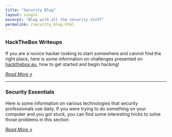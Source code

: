 ```yaml
---
title: "Security Blog"
layout: single
excerpt: "Blog with all the security stuff"
permalink: /security_blog.html
---
```

<div class="newpost mb-4">
  <h3>HackTheBox Writeups</h3>

  <section class="summary py-2">
    <p>If you are a novice hacker looking to start somewhere and cannot find the right place, here is some information on challenges presented on <a href="https://www.hackthebox.eu/">hackthebox.eu</a>, how to get started and begin hacking!</p>
    <p class="d-flex"><span class="ml-auto"><a href="#"><i>Read More &raquo;</i></a></span></p>
  </section>
</div>
<hr>
<div class="newpost mb-4">
  <h3>Security Essentials</h3>

  <section class="summary py-2">
    <p>Here is some information on various technologies that security professionals use daily. If you were trying to do something on your computer and you got stuck, you can find some interesting tricks to solve those problems in this section</p>
    <p class="d-flex"><span class="ml-auto"><a href="#"><i>Read More &raquo;</i></a></span></p>
  </section>
</div>
